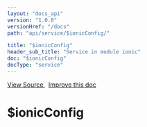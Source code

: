 ```yaml
---
layout: "docs_api"
version: "1.0.0"
versionHref: "/docs"
path: "api/service/$ionicConfig/"

title: "$ionicConfig"
header_sub_title: "Service in module ionic"
doc: "$ionicConfig"
docType: "service"
---
```


<div class="improve-docs">
  <a href='http://github.com/driftyco/ionic/tree/master/js/angular/service/ionicConfig.js#L617'>
    View Source
  </a>
  &nbsp;
  <a href='http://github.com/driftyco/ionic/edit/master/js/angular/service/ionicConfig.js#L617'>
    Improve this doc
  </a>
</div>




<h1 class="api-title">

  $ionicConfig



</h1>
















  

  
  
  






